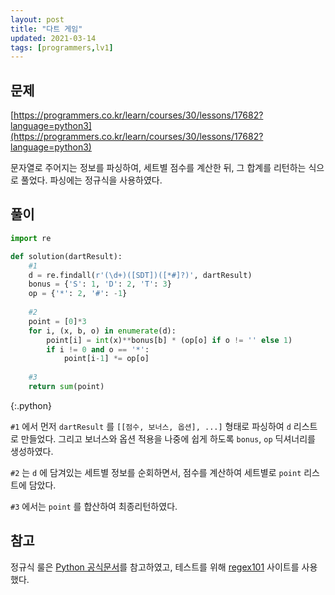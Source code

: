 ```yaml
---
layout: post
title: "다트 게임"
updated: 2021-03-14
tags: [programmers,lv1]
---
```


## 문제

[https://programmers.co.kr/learn/courses/30/lessons/17682?language=python3](https://programmers.co.kr/learn/courses/30/lessons/17682?language=python3)

문자열로 주어지는 정보를 파싱하여, 세트별 점수를 계산한 뒤, 그 합계를 리턴하는 식으로 풀었다. 파싱에는 정규식을 사용하였다.

## 풀이

```py
import re

def solution(dartResult):
    #1
    d = re.findall(r'(\d+)([SDT])([*#]?)', dartResult)
    bonus = {'S': 1, 'D': 2, 'T': 3}
    op = {'*': 2, '#': -1}
    
    #2
    point = [0]*3
    for i, (x, b, o) in enumerate(d):
        point[i] = int(x)**bonus[b] * (op[o] if o != '' else 1)
        if i != 0 and o == '*':
            point[i-1] *= op[o]
    
    #3
    return sum(point)
```
{:.python}

`#1` 에서 먼저 `dartResult` 를 `[[점수, 보너스, 옵션], ...]` 형태로 파싱하여 `d` 리스트로 만들었다. 그리고 보너스와 옵션 적용을 나중에 쉽게 하도록 `bonus`, `op` 딕셔너리를 생성하였다.

`#2` 는 `d` 에 담겨있는 세트별 정보를 순회하면서, 점수를 계산하여 세트별로 `point` 리스트에 담았다.

`#3` 에서는 `point` 를 합산하여 최종리턴하였다.

## 참고

정규식 룰은 [Python 공식문서](https://docs.python.org/ko/3/howto/regex.html)를 참고하였고, 테스트를 위해 [regex101](https://regex101.com/) 사이트를 사용했다.